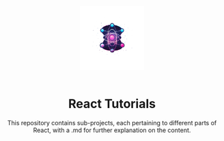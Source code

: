 <!DOCTYPE html>
<html>
<head>
</head>
<body>
<div >
  <p align="center" style="padding: 20px;">
  <img src="react-essentials/src/assets/react-core-concepts.png" alt="React Core Concepts" style="max-width: 100%; height: auto; width: 150px; height: 150px;">
</p>
<h1 align="center">React Tutorials</h1>
<p align="center">This repository contains sub-projects, each pertaining to different parts of React, with a .md for further explanation on the content.</p>
</div>
</body>
</html>
